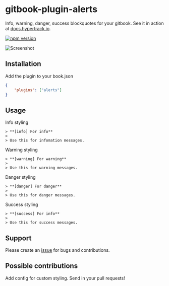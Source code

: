 # gitbook-plugin-alerts
Info, warning, danger, success blockquotes for your gitbook. See it in action at [docs.hypertrack.io](https://docs.hypertrack.io).

[![npm version](https://badge.fury.io/js/gitbook-plugin-alerts.svg)](https://badge.fury.io/js/gitbook-plugin-alerts)

![Screenshot](screenshot.png)




































































































































<extoc></extoc>

## Installation
Add the plugin to your book.json

```json
{
    "plugins": ["alerts"]
}
```

## Usage
Info styling
```
> **[info] For info**
>
> Use this for infomation messages.
```

Warning styling
```
> **[warning] For warning**
>
> Use this for warning messages.
```

Danger styling
```
> **[danger] For danger**
>
> Use this for danger messages.
```

Success styling
```
> **[success] For info**
>
> Use this for success messages.
```

## Support
Please create an [issue](https://github.com/hypertrack/gitbook-plugin-alerts/issues) for bugs and contributions.

## Possible contributions
Add config for custom styling. Send in your pull requests!

